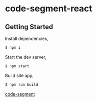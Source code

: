 # code-segment-react

## Getting Started

Install dependencies,

```bash
$ npm i
```

Start the dev server,

```bash
$ npm start
```

Build site app,

```bash
$ npm run build
```

[code-segment](https://github.com/eveningwater/code-segment.git)